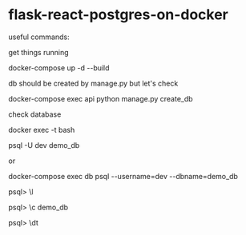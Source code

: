 # flask-react-postgres-on-docker

useful commands:

get things running

docker-compose up -d --build


db should be created by manage.py but let's check

docker-compose exec api python manage.py create_db

check database

docker exec -t <id> bash

psql -U dev demo_db
  
or
  
docker-compose exec db psql --username=dev --dbname=demo_db

psql> \l
  
psql> \c demo_db
  
psql> \dt
